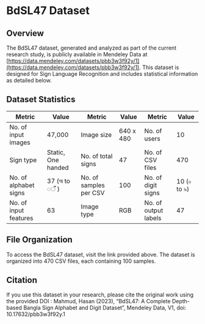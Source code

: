 # BdSL47 Dataset

## Overview

The BdSL47 dataset, generated and analyzed as part of the current research study, is publicly available in Mendeley Data at [https://data.mendeley.com/datasets/pbb3w3f92y/1](https://data.mendeley.com/datasets/pbb3w3f92y/1). This dataset is designed for Sign Language Recognition and includes statistical information as detailed below.

## Dataset Statistics

| Metric                | Value         | Metric                | Value         | Metric                | Value         |
|-----------------------|---------------|-----------------------|---------------|-----------------------|---------------|
| No. of input images   | 47,000        | Image size            | 640 x 480     | No. of users          | 10            |
| Sign type             | Static, One handed | No. of total signs    | 47            | No. of CSV files      | 470           |
| No. of alphabet signs | 37 (অ to ◌ँ )   | No. of samples per CSV| 100           | No. of digit signs    | 10 (০ to ৯)   |
| No. of input features | 63            | Image type            | RGB           | No. of output labels  | 47            |

## File Organization

To access the BdSL47 dataset, visit the link provided above. The dataset is organized into 470 CSV files, each containing 100 samples. 

## Citation

If you use this dataset in your research, please cite the original work using the provided DOI : Mahmud, Hasan (2023), “BdSL47: A Complete Depth-based Bangla Sign Alphabet and Digit Dataset”, Mendeley Data, V1, doi: 10.17632/pbb3w3f92y.1

